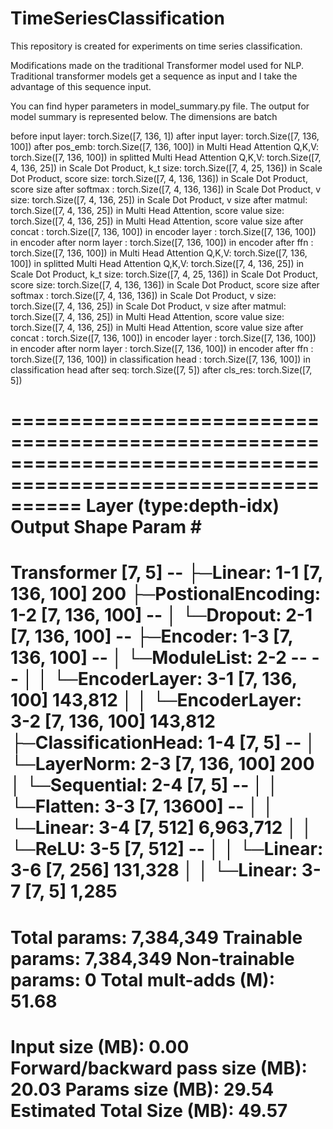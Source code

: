 # TimeSeriesClassification
This repository is created for experiments on time series classification. 

Modifications made on the traditional Transformer model used for NLP. 
Traditional transformer models get a sequence as input and I take the advantage of this sequence input.


You can find hyper parameters in model_summary.py file. 
The output for model summary is represented below. The dimensions are batch

before input layer: torch.Size([7, 136, 1])
after input layer: torch.Size([7, 136, 100])
after pos_emb: torch.Size([7, 136, 100])
in Multi Head Attention Q,K,V: torch.Size([7, 136, 100])
in splitted Multi Head Attention Q,K,V: torch.Size([7, 4, 136, 25])
in Scale Dot Product, k_t size: torch.Size([7, 4, 25, 136])
in Scale Dot Product, score size: torch.Size([7, 4, 136, 136])
in Scale Dot Product, score size after softmax : torch.Size([7, 4, 136, 136])
in Scale Dot Product, v size: torch.Size([7, 4, 136, 25])
in Scale Dot Product, v size after matmul: torch.Size([7, 4, 136, 25])
in Multi Head Attention, score value size: torch.Size([7, 4, 136, 25])
in Multi Head Attention, score value size after concat : torch.Size([7, 136, 100])
in encoder layer : torch.Size([7, 136, 100])
in encoder after norm layer : torch.Size([7, 136, 100])
in encoder after ffn : torch.Size([7, 136, 100])
in Multi Head Attention Q,K,V: torch.Size([7, 136, 100])
in splitted Multi Head Attention Q,K,V: torch.Size([7, 4, 136, 25])
in Scale Dot Product, k_t size: torch.Size([7, 4, 25, 136])
in Scale Dot Product, score size: torch.Size([7, 4, 136, 136])
in Scale Dot Product, score size after softmax : torch.Size([7, 4, 136, 136])
in Scale Dot Product, v size: torch.Size([7, 4, 136, 25])
in Scale Dot Product, v size after matmul: torch.Size([7, 4, 136, 25])
in Multi Head Attention, score value size: torch.Size([7, 4, 136, 25])
in Multi Head Attention, score value size after concat : torch.Size([7, 136, 100])
in encoder layer : torch.Size([7, 136, 100])
in encoder after norm layer : torch.Size([7, 136, 100])
in encoder after ffn : torch.Size([7, 136, 100])
in classification head : torch.Size([7, 136, 100])
in classification head after seq: torch.Size([7, 5])
after cls_res: torch.Size([7, 5]) 

==============================================================================================================
Layer (type:depth-idx)                                       Output Shape              Param #
==============================================================================================================
Transformer                                                  [7, 5]                    --
├─Linear: 1-1                                                [7, 136, 100]             200
├─PostionalEncoding: 1-2                                     [7, 136, 100]             --
│    └─Dropout: 2-1                                          [7, 136, 100]             --
├─Encoder: 1-3                                               [7, 136, 100]             --
│    └─ModuleList: 2-2                                       --                        --
│    │    └─EncoderLayer: 3-1                                [7, 136, 100]             143,812
│    │    └─EncoderLayer: 3-2                                [7, 136, 100]             143,812
├─ClassificationHead: 1-4                                    [7, 5]                    --
│    └─LayerNorm: 2-3                                        [7, 136, 100]             200
│    └─Sequential: 2-4                                       [7, 5]                    --
│    │    └─Flatten: 3-3                                     [7, 13600]                --
│    │    └─Linear: 3-4                                      [7, 512]                  6,963,712
│    │    └─ReLU: 3-5                                        [7, 512]                  --
│    │    └─Linear: 3-6                                      [7, 256]                  131,328
│    │    └─Linear: 3-7                                      [7, 5]                    1,285
==============================================================================================================
Total params: 7,384,349
Trainable params: 7,384,349
Non-trainable params: 0
Total mult-adds (M): 51.68
==============================================================================================================
Input size (MB): 0.00
Forward/backward pass size (MB): 20.03
Params size (MB): 29.54
Estimated Total Size (MB): 49.57
==============================================================================================================
